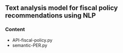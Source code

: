 ## Text analysis model for fiscal policy recommendations using NLP

### Content
- API-fiscal-policy.py
- semantic-PER.py
